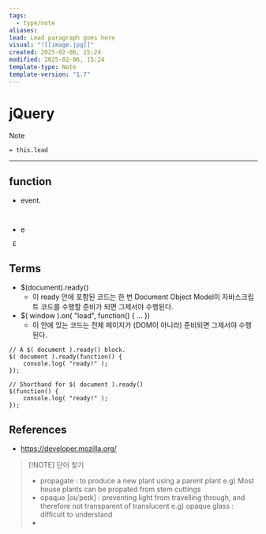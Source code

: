 ```yaml
---
tags:
  - type/note
aliases: 
lead: Lead paragraph goes here
visual: "![[image.jpg]]"
created: 2025-02-06, 15:24
modified: 2025-02-06, 15:24
template-type: Note
template-version: "1.7"
---
```

# jQuery


> [!Note]
> `= this.lead`

---
## function

- event.
```
  
```

- e
```
 E
```
	
	
## Terms
-  $(document).ready()
	- 이 ready 안에 포함된 코드는 한 번 Document Object Model이 자바스크립트 코드를 수행할 준비가 되면 그제서야 수행된다.  
- $( window ).on( "load", function() { ... })
	- 이 안에 있는 코드는 전체 페이지가 (DOM이 아니라) 준비되면 그제서야 수행된다.
```
// A $( document ).ready() block.
$( document ).ready(function() {
    console.log( "ready!" );
});

// Shorthand for $( document ).ready()
$(function() {
    console.log( "ready!" );
});
```
## References

- https://developer.mozilla.org/



> [!NOTE] 단어 찾기
>  * propagate
> 	 : to produce a new plant using a parent plant
>   e.g) Most house plants can be propated from stem cuttings
>   *  opaque [oʊˈpeɪk]
> 	  : preventing light from travelling through, and therefore not transparent of translucent
> 	  e.g) opaque glass
> 	 : difficult to understand
>  * 
  

	  
  
  
